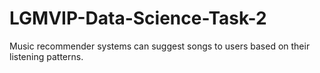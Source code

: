 # LGMVIP-Data-Science-Task-2
Music recommender systems can suggest songs to users based on their listening patterns.
